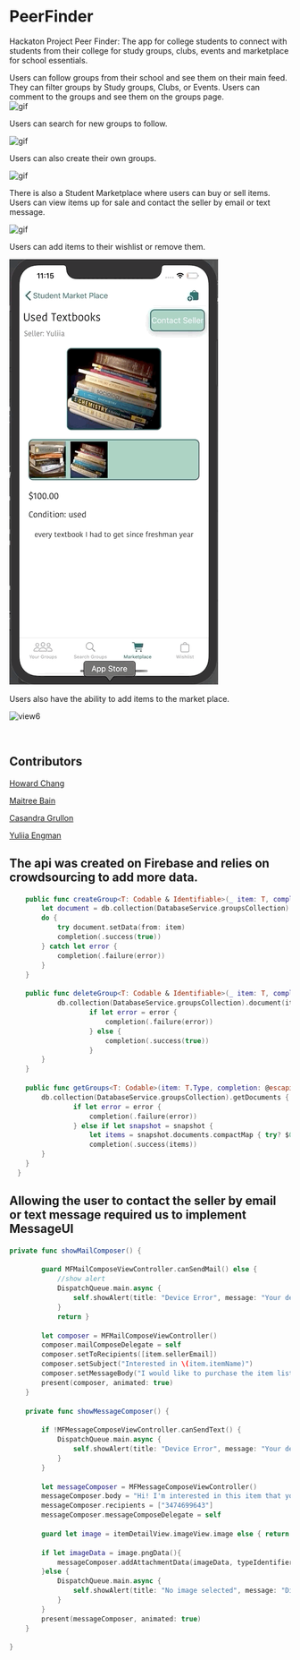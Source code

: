 # PeerFinder
Hackaton Project
Peer Finder: The app for college students to connect with students from their college for study groups, clubs, events and marketplace for school essentials.

Users can follow groups from their school and see them on their main feed.
They can filter groups by Study groups, Clubs, or Events.
Users can comment to the groups and see them on the groups page.
<br />
![gif](PeerFinderAssets/PeerFinderGif2.gif)

Users can search for new groups to follow.

![gif](PeerFinderAssets/PeerFinderGif1.gif)

Users can also create their own groups.

![gif](PeerFinderAssets/peerfindergif5.gif)

There is also a Student Marketplace where users can buy or sell items.
Users can view items up for sale and contact the seller by email or text message.

![gif](PeerFinderAssets/peerfindergif3.gif)

Users can add items to their wishlist or remove them.

![view5](PeerFinderAssets/peerfindergif4.gif)

Users also have the ability to add items to the market place.

![view6](PeerFinderAssets/peerfindergif6.gif)

<br />

## Contributors

[Howard Chang](https://github.com/howardC56)

[Maitree Bain](https://github.com/maitreebain)

[Casandra Grullon](https://github.com/CasandraGrullon)

[Yuliia Engman](https://github.com/YuliiaEngman)

## The api was created on Firebase and relies on crowdsourcing to add more data.
```swift
    public func createGroup<T: Codable & Identifiable>(_ item: T, completion: @escaping (Result<Bool, Error>) -> ()) {
        let document = db.collection(DatabaseService.groupsCollection).document(item.id as! String)
        do {
            try document.setData(from: item)
            completion(.success(true))
        } catch let error {
            completion(.failure(error))
        }
    }
    
    public func deleteGroup<T: Codable & Identifiable>(_ item: T, completion: @escaping (Result<Bool, Error>) -> ()) {
            db.collection(DatabaseService.groupsCollection).document(item.id as! String).delete { (error) in
                    if let error = error {
                        completion(.failure(error))
                    } else {
                        completion(.success(true))
                    }
        }
    }
    
    public func getGroups<T: Codable>(item: T.Type, completion: @escaping (Result<[T], Error>) -> ()) {
        db.collection(DatabaseService.groupsCollection).getDocuments { (snapshot, error) in
                if let error = error {
                    completion(.failure(error))
                } else if let snapshot = snapshot {
                    let items = snapshot.documents.compactMap { try? $0.data(as: T.self) }
                    completion(.success(items))
        }
    }
  }
```

## Allowing the user to contact the seller by email or text message required us to implement MessageUI
```swift
private func showMailComposer() {
        
        guard MFMailComposeViewController.canSendMail() else {
            //show alert
            DispatchQueue.main.async {
                self.showAlert(title: "Device Error", message: "Your device cannot send e-mails")
            }
            return }
        
        let composer = MFMailComposeViewController()
        composer.mailComposeDelegate = self
        composer.setToRecipients([item.sellerEmail])
        composer.setSubject("Interested in \(item.itemName)")
        composer.setMessageBody("I would like to purchase the item listed", isHTML: false)
        present(composer, animated: true)
    }
    
    private func showMessageComposer() {
        
        if !MFMessageComposeViewController.canSendText() {
            DispatchQueue.main.async {
                self.showAlert(title: "Device Error", message: "Your device cannot send e-mails")
            }
        }
        
        let messageComposer = MFMessageComposeViewController()
        messageComposer.body = "Hi! I'm interested in this item that you're selling."
        messageComposer.recipients = ["3474699643"]
        messageComposer.messageComposeDelegate = self
        
        guard let image = itemDetailView.imageView.image else { return }
        
        if let imageData = image.pngData(){
            messageComposer.addAttachmentData(imageData, typeIdentifier: "public.data", filename: "item_image.png")
        }else {
            DispatchQueue.main.async {
                self.showAlert(title: "No image selected", message: "Did not attach an image to message")
            }
        }
        present(messageComposer, animated: true)
    }
    
}
```

